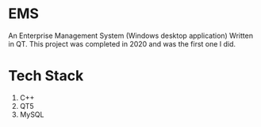 # EMS
An Enterprise Management System (Windows desktop application) Written in QT. This project was completed in 2020 and was the first one I did.

# Tech Stack
1. C++
2. QT5
3. MySQL
